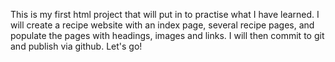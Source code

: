 This is my first html project that will put in to practise what I have learned. I will create a recipe website with an index page, several recipe pages, and populate the pages with headings, images and links. I will then commit to git and publish via github. Let's go!